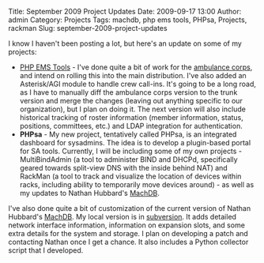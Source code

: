 Title: September 2009 Project Updates
Date: 2009-09-17 13:00
Author: admin
Category: Projects
Tags: machdb, php ems tools, PHPsa, Projects, rackman
Slug: september-2009-project-updates

I know I haven't been posting a lot, but here's an update on some of my
projects:

-   [PHP EMS Tools](http://www.php-ems-tools.com) - I've done quite a
    bit of work for the [ambulance
    corps](http://www.midlandparkambulance.com), and intend on rolling
    this into the main distribution. I've also added an Asterisk/AGI
    module to handle crew call-ins. It's going to be a long road, as I
    have to manually diff the ambulance corps version to the trunk
    version and merge the changes (leaving out anything specific to our
    organization), but I plan on doing it. The next version will also
    include historical tracking of roster information (member
    information, status, positions, committees, etc.) and LDAP
    integration for authentication.
-   **PHPsa** - My new project, tentatively called PHPsa, is an
    integrated dashboard for sysadmins. The idea is to develop a
    plugin-based portal for SA tools. Currently, I will be including
    some of my own projects - MultiBindAdmin (a tool to administer BIND
    and DHCPd, specifically geared towards split-view DNS with the
    inside behind NAT) and RackMan (a tool to track and visualize the
    location of devices within racks, including ability to temporarily
    move devices around) - as well as my updates to Nathan Hubbard's
    [MachDB](http://www.machdb.org/).

I've also done quite a bit of customization of the current version of
Nathan Hubbard's [MachDB](http://www.machdb.org/). My local version is
in [subversion](http://svn.jasonantman.com/machdb/). It adds detailed
network interface information, information on expansion slots, and some
extra details for the system and storage. I plan on developing a patch
and contacting Nathan once I get a chance. It also includes a Python
collector script that I developed.
